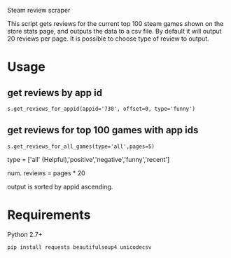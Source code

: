 Steam review scraper

This script gets reviews for the current top 100 steam games shown on the store stats page, and outputs the data to a csv file. By default it will output 20 reviews per page. It is possible to choose type of review to output.

# Usage

## get reviews by app id

    s.get_reviews_for_appid(appid='730', offset=0, type='funny')

## get reviews for top 100 games with app ids

    s.get_reviews_for_all_games(type='all',pages=5)

type = ['all' (Helpful),'positive','negative','funny','recent']

num. reviews = pages * 20

output is sorted by appid ascending.

# Requirements

Python 2.7+

    pip install requests beautifulsoup4 unicodecsv
